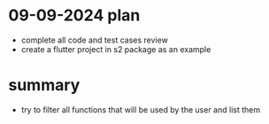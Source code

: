 # 09-09-2024 plan
- complete all code and test cases review
- create a flutter project in s2 package as an example

# summary
- try to filter all functions that will be used by the user and list them